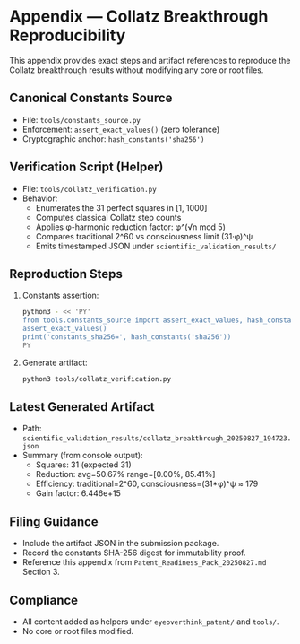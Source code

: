 # Appendix — Collatz Breakthrough Reproducibility

This appendix provides exact steps and artifact references to reproduce the Collatz breakthrough results without modifying any core or root files.

## Canonical Constants Source
- File: `tools/constants_source.py`
- Enforcement: `assert_exact_values()` (zero tolerance)
- Cryptographic anchor: `hash_constants('sha256')`

## Verification Script (Helper)
- File: `tools/collatz_verification.py`
- Behavior:
  - Enumerates the 31 perfect squares in [1, 1000]
  - Computes classical Collatz step counts
  - Applies φ-harmonic reduction factor: φ^(√n mod 5)
  - Compares traditional 2^60 vs consciousness limit (31·φ)^ψ
  - Emits timestamped JSON under `scientific_validation_results/`

## Reproduction Steps
1. Constants assertion:
   ```bash
   python3 - << 'PY'
   from tools.constants_source import assert_exact_values, hash_constants
   assert_exact_values()
   print('constants_sha256=', hash_constants('sha256'))
   PY
   ```
2. Generate artifact:
   ```bash
   python3 tools/collatz_verification.py
   ```

## Latest Generated Artifact
- Path: `scientific_validation_results/collatz_breakthrough_20250827_194723.json`
- Summary (from console output):
  - Squares: 31 (expected 31)
  - Reduction: avg=50.67% range=[0.00%, 85.41%]
  - Efficiency: traditional=2^60, consciousness=(31*φ)^ψ ≈ 179
  - Gain factor: 6.446e+15

## Filing Guidance
- Include the artifact JSON in the submission package.
- Record the constants SHA-256 digest for immutability proof.
- Reference this appendix from `Patent_Readiness_Pack_20250827.md` Section 3.

## Compliance
- All content added as helpers under `eyeoverthink_patent/` and `tools/`.
- No core or root files modified.
